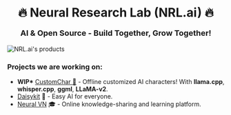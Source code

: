 <p align="center">
  <h1 align="center">🔥 Neural Research Lab (NRL.ai) 🔥</h1>
  <p align="center" style="font-size:18px"><b>AI & Open Source - Build Together, Grow Together!</b></p>
</p>

![NRL.ai's products](https://github.com/nrl-ai/.github/assets/18329471/fb51c7b8-8973-4b91-979b-711423bbf3c0)

### Projects we are working on:

- **WIP\*** [CustomChar 🤖](https://github.com/vietanhdev/CustomChar) - Offline customized AI characters! With **llama.cpp**, **whisper.cpp**, **ggml**, **LLaMA-v2**.
- [Daisykit](https://daisykit.nrl.ai) 🍰 - Easy AI for everyone.
- [Neural VN](https://vn.nrl.ai/) 🎓 - Online knowledge-sharing and learning platform.
